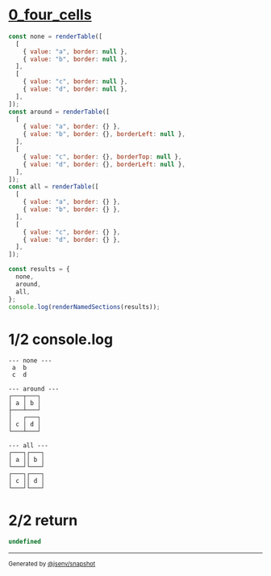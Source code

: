# [0_four_cells](../../table_4_cells.test.mjs#L6)

```js
const none = renderTable([
  [
    { value: "a", border: null },
    { value: "b", border: null },
  ],
  [
    { value: "c", border: null },
    { value: "d", border: null },
  ],
]);
const around = renderTable([
  [
    { value: "a", border: {} },
    { value: "b", border: {}, borderLeft: null },
  ],
  [
    { value: "c", border: {}, borderTop: null },
    { value: "d", border: {}, borderLeft: null },
  ],
]);
const all = renderTable([
  [
    { value: "a", border: {} },
    { value: "b", border: {} },
  ],
  [
    { value: "c", border: {} },
    { value: "d", border: {} },
  ],
]);

const results = {
  none,
  around,
  all,
};
console.log(renderNamedSections(results));
```

# 1/2 console.log

```console
--- none ---
 a  b 
 c  d 

--- around ---
┌───┬───┐
│ a │ b │
├───┴───┘
│   ┌───┐
│ c │ d │
└───┴───┘

--- all ---
┌───┐┌───┐
│ a ││ b │
└───┘└───┘
┌───┐┌───┐
│ c ││ d │
└───┘└───┘

```

# 2/2 return

```js
undefined
```

---

<sub>
  Generated by <a href="https://github.com/jsenv/core/tree/main/packages/independent/snapshot">@jsenv/snapshot</a>
</sub>
